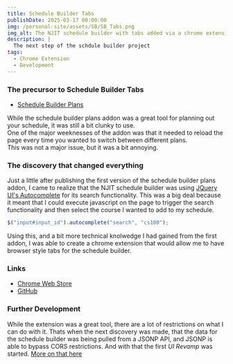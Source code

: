 ```yaml
---
title: Schedule Builder Tabs
publishDate: 2025-03-17 00:00:00
img: /personal-site/assets/SB/SB_Tabs.png
img_alt: The NJIT schedule builder with tabs added via a chrome extension
description: |
  The next step of the schdule builder project
tags:
  - Chrome Extension
  - Development
---
```


### The precursor to Schedule Builder Tabs

- [Schedule Builder Plans](./sb-plans)

While the schedule builder plans addon was a great tool for planning out your schedule, it was still a bit clunky to use.  
One of the major weeknesses of the addon was that it needed to reload the page every time you wanted to switch between different plans.  
This was not a major issue, but it was a bit annoying.

### The discovery that changed everything

Just a little after publishing the first version of the schedule builder plans addon, I came to realize that the NJIT schedule builder was using [JQuery UI's Autocomplete](https://jqueryui.com/autocomplete/) for its search functionality.
This was a big deal because it meant that I could execute javascript on the page to trigger the search functionality and then select the course I wanted to add to my schedule.

```javascript
$("input#input_id").autocomplete("search", "cs100");
```

Using this, and a bit more technical knolwedge I had gained from the first addon, I was able to create a chrome extension that would allow me to have browser style tabs for the schedule builder.

### Links

- [Chrome Web Store](https://chromewebstore.google.com/detail/njit-schedule-builder-tab/mdplpgejlnfcnmecoibmdbbdgpbdhfkh)
- [GitHub](https://github.com/bentzi-shuster/ScheduleBuilderTabs)

### Further Development

While the extension was a great tool, there are a lot of restrictions on what I can do with it.
Thats when the next discovery was made, that the data for the schedule builder was being pulled from a JSONP API, and JSONP is able to bypass CORS restrictions.
And with that the first _UI Revamp_ was started.
[More on that here](/personal-site/work/schedule-builder/sb-1)
